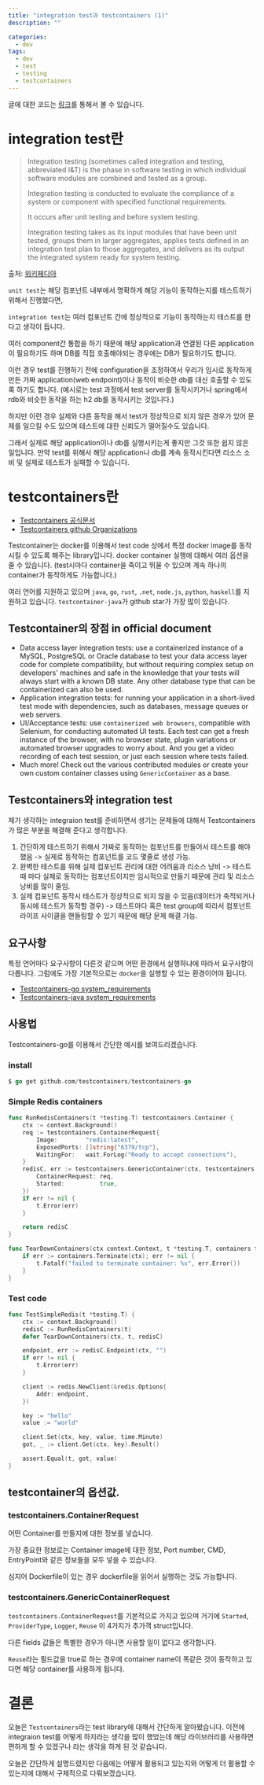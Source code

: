 ```yaml
---
title: "integration test과 testcontainers (1)"
description: ""

categories: 
  - dev
tags:
  - dev
  - test
  - testing
  - testcontainers
---
```


글에 대한 코드는 [링크]()를 통해서 볼 수 있습니다.

# integration test란

> Integration testing (sometimes called integration and testing, abbreviated I&T) is the phase in software testing in which individual software modules are combined and tested as a group. 
> 
> Integration testing is conducted to evaluate the compliance of a system or component with specified functional requirements.
> 
> It occurs after unit testing and before system testing. 
> 
> Integration testing takes as its input modules that have been unit tested, groups them in larger aggregates, applies tests defined in an integration test plan to those aggregates, and delivers as its output the integrated system ready for system testing.

출처: [위키페디아](https://en.wikipedia.org/wiki/Integration_testing)

`unit test`는 해당 컴포넌트 내부에서 명확하게 해당 기능이 동작하는지를 테스트하기 위해서 진행했다면, 

`integration test`는 여러 컴포넌트 간에 정상적으로 기능이 동작하는지 테스트를 한다고 생각이 듭니다. 

여러 component간 통합을 하기 때문에 해당 application과 연결된 다른 application이 필요하기도 하며 DB를 직접 호출해야되는 경우에는 DB가 필요하기도 합니다.


이런 경우 test를 진행하기 전에 configuration을 조정하여서 우리가 임시로 동작하게 만든 가짜 application(web endpoint)이나 동작이 비슷한 db를 대신 호출할 수 있도록 하기도 합니다. (예시로는 test 과정에서 test server를 동작시키거나 spring에서 rdb와 비슷한 동작을 하는 h2 db를 동작시키는 것입니다.)

하지만 이런 경우 실제와 다른 동작을 해서 test가 정상적으로 되지 않은 경우가 있어 문제를 일으킬 수도 있으며 테스트에 대한 신뢰도가 떨어질수도 있습니다.

그래서 실제로 해당 application이나 db를 실행시키는게 좋지만 그것 또한 쉽지 않은 일입니다. 만약 test를 위해서 해당 application나 db를 계속 동작시킨다면 리소스 소비 및 실제로 테스트가 실패할 수 있습니다.

# testcontainers란

- [Testcontainers 공식문서](https://www.testcontainers.org/)
- [Testcontainers github Organizations](https://github.com/testcontainers)

Testcontainer는 docker를 이용해서 test code 상에서 특정 docker image를 동작시킬 수 있도록 해주는 library입니다. docker container 실행에 대해서 여러 옵션을 줄 수 있습니다. (test시마다 container을 죽이고 뛰울 수 있으며 계속 하나의 container가 동작하게도 가능합니다.)

여러 언어를 지원하고 있으며 `java`, `go`, `rust`, `.net`, `node.js`, `python`, `haskell`를 지원하고 있습니다. `testcontainer-java`가 github star가 가장 많이 있습니다. 

## Testcontainer의 장점 in official document
- Data access layer integration tests: use a containerized instance of a MySQL, PostgreSQL or Oracle database to test your data access layer code for complete compatibility, but without requiring complex setup on developers' machines and safe in the knowledge that your tests will always start with a known DB state. Any other database type that can be containerized can also be used.
- Application integration tests: for running your application in a short-lived test mode with dependencies, such as databases, message queues or web servers.
- UI/Acceptance tests: use `containerized web browsers`, compatible with Selenium, for conducting automated UI tests. Each test can get a fresh instance of the browser, with no browser state, plugin variations or automated browser upgrades to worry about. And you get a video recording of each test session, or just each session where tests failed.
- Much more! Check out the various contributed modules or create your own custom container classes using `GenericContainer` as a base.

## Testcontainers와 integration test

제가 생각하는 integraion test를 준비하면서 생기는 문제들에 대해서 Testcontainers가 많은 부분을 해결해 준다고 생각합니다.

1. 간단하게 테스트하기 위해서 가짜로 동작하는 컴포넌트를 만들어서 테스트를 해야했음 -> 실제로 동작하는 컴포넌트를 코드 몇줄로 생성 가능.
2. 완벽한 테스트를 위해 실제 컴포넌트 관리에 대한 어려움과 리소스 낭비 -> 테스트때 마다 실제로 동작하는 컴포넌트이지만 임시적으로 만들기 때문에 관리 및 리소스 낭비를 많이 줄임.
3. 실제 컴포넌트 동작시 테스트가 정상적으로 되지 않을 수 있음(데이터가 축적되거나 동시에 테스트가 동작할 경우) -> 테스트마다 혹은 test group에 따라서 컴포넌트 라이프 사이클을 핸들링할 수 있기 때문에 해당 문제 해결 가능.

## 요구사항

특정 언어마다 요구사항이 다른것 같으며 어떤 환경에서 실행하냐에 따라서 요구사항이 다릅니다. 그럼에도 가장 기본적으로는 `docker`을 실행할 수 있는 환경이어야 됩니다.

- [Testcontainers-go system_requirements](https://golang.testcontainers.org/system_requirements/)
- [Testcontainers-java system_requirements](https://www.testcontainers.org/supported_docker_environment/)

## 사용법

Testcontainers-go를 이용해서 간단한 예시를 보여드리겠습니다.

### install

``` go
$ go get github.com/testcontainers/testcontainers-go
```

### Simple Redis containers

``` go
func RunRedisContainers(t *testing.T) testcontainers.Container {
	ctx := context.Background()
	req := testcontainers.ContainerRequest{
		Image:        "redis:latest",
		ExposedPorts: []string{"6379/tcp"},
		WaitingFor:   wait.ForLog("Ready to accept connections"),
	}
	redisC, err := testcontainers.GenericContainer(ctx, testcontainers.GenericContainerRequest{
		ContainerRequest: req,
		Started:          true,
	})
	if err != nil {
		t.Error(err)
	}

	return redisC
}

func TearDownContainers(ctx context.Context, t *testing.T, containers testcontainers.Container) {
	if err := containers.Terminate(ctx); err != nil {
		t.Fatalf("failed to terminate container: %s", err.Error())
	}
}
```

### Test code

``` go
func TestSimpleRedis(t *testing.T) {
	ctx := context.Background()
	redisC := RunRedisContainers(t)
	defer TearDownContainers(ctx, t, redisC)

	endpoint, err := redisC.Endpoint(ctx, "")
	if err != nil {
		t.Error(err)
	}

	client := redis.NewClient(&redis.Options{
		Addr: endpoint,
	})

	key := "hello"
	value := "world"

	client.Set(ctx, key, value, time.Minute)
	got, _ := client.Get(ctx, key).Result()

	assert.Equal(t, got, value)
}
```

## testcontainer의 옵션값.

### testcontainers.ContainerRequest

어떤 Container를 만들지에 대한 정보를 넣습니다. 

가장 중요한 정보로는 Container image에 대한 정보, Port number, CMD, EntryPoint와 같은 정보들을 모두 넣을 수 있습니다.

심지어 Dockerfile이 있는 경우 dockerfile을 읽어서 실행하는 것도 가능합니다.

### testcontainers.GenericContainerRequest

`testcontainers.ContainerRequest`를 기본적으로 가지고 있으며 거기에 `Started`, `ProviderType`, `Logger`, `Reuse` 이 4가지가 추가객 struct입니다.

다른 fields 값들은 특별한 경우가 아니면 사용할 일이 없다고 생각합니다. 

`Reuse`라는 필드값을 true로 하는 경우에 container name이 똑같은 것이 동작하고 있다면 해당 container를 사용하게 됩니다.

# 결론

오늘은 `Testcontainers`라는 test library에 대해서 간단하게 알아봤습니다. 이전에 integraion test를 어떻게 하지라는 생각을 많이 했었는데 해당 라이브러리를 사용하면 편하게 할 수 있겠구나 라는 생각을 하게 된 것 같습니다.

오늘은 간단하게 설명드렸지만 다음에는 어떻게 활용되고 있는지와 어떻게 더 활용할 수 있는지에 대해서 구체적으로 다뤄보겠습니다.
